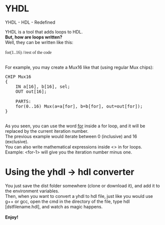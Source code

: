 # YHDL
YHDL - HDL - Redefined

YHDL is a tool that adds loops to HDL.<br/>
<b>But, how are loops written?</b><br/>
Well, they can be written like this:<br/><br/>
<span style='font-family: Consolas'>
for(1..16) //rest of the code
</span><br/><br/>

For example, you may create a Mux16 like that (using regular Mux chips):
<pre>
CHIP Mux16
{
    IN a[16], b[16], sel;
    OUT out[16];
    
    PARTS:
    for(0..16) Mux(a=a[for], b=b[for], out=out[for]);
}
</pre>
<br/>
As you seen, you can use the word <u>for</u> inside a for loop, and it will be replaced by the current iteration number.<br/>
The previous example would iterate between 0 (inclusive) and 16 (exclusive).<br/>
You can also write mathematical expressions inside &lt;> in for loops. Example: &lt;for-1> will give you the iteration number minus one.<br/>

<h1>Using the yhdl -> hdl converter</h1>
You just save the dist folder somewhere (clone or download it), and add it to the environment variables.<br/>
Then, when you want to convert a yhdl to hdl file, just like you would use g++ or gcc, open the cmd in the directory of the file, type hdl <filename.yhdl> [dstfilename.hdl], and watch as magic happens.
<br/><br/>
<b>Enjoy!</b>